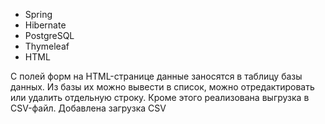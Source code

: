  - Spring
 - Hibernate
 - PostgreSQL
 - Thymeleaf
 - HTML

С полей форм на HTML-странице данные заносятся в таблицу базы данных. Из базы их можно вывести в список, можно отредактировать или удалить отдельную строку.
Кроме этого реализована выгрузка в CSV-файл.
Добавлена загрузка CSV
